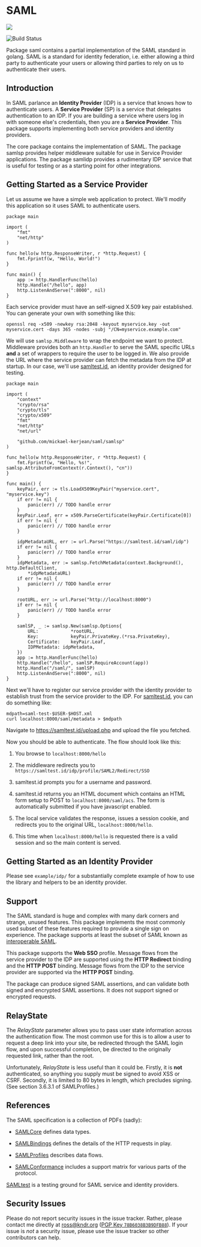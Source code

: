 # SAML

[![](https://godoc.org/github.com/mickael-kerjean/saml?status.svg)](http://godoc.org/github.com/mickael-kerjean/saml)

![Build Status](https://github.com/mickael-kerjean/saml/workflows/Presubmit/badge.svg)

Package saml contains a partial implementation of the SAML standard in golang.
SAML is a standard for identity federation, i.e. either allowing a third party to authenticate your users or allowing third parties to rely on us to authenticate their users.

## Introduction

In SAML parlance an **Identity Provider** (IDP) is a service that knows how to authenticate users. A **Service Provider** (SP) is a service that delegates authentication to an IDP. If you are building a service where users log in with someone else's credentials, then you are a **Service Provider**. This package supports implementing both service providers and identity providers.

The core package contains the implementation of SAML. The package samlsp provides helper middleware suitable for use in Service Provider applications. The package samlidp provides a rudimentary IDP service that is useful for testing or as a starting point for other integrations.

## Getting Started as a Service Provider

Let us assume we have a simple web application to protect. We'll modify this application so it uses SAML to authenticate users.

```golang
package main

import (
    "fmt"
    "net/http"
)

func hello(w http.ResponseWriter, r *http.Request) {
    fmt.Fprintf(w, "Hello, World!")
}

func main() {
    app := http.HandlerFunc(hello)
    http.Handle("/hello", app)
    http.ListenAndServe(":8000", nil)
}
```

Each service provider must have an self-signed X.509 key pair established. You can generate your own with something like this:

    openssl req -x509 -newkey rsa:2048 -keyout myservice.key -out myservice.cert -days 365 -nodes -subj "/CN=myservice.example.com"

We will use `samlsp.Middleware` to wrap the endpoint we want to protect. Middleware provides both an `http.Handler` to serve the SAML specific URLs **and** a set of wrappers to require the user to be logged in. We also provide the URL where the service provider can fetch the metadata from the IDP at startup. In our case, we'll use [samltest.id](https://samltest.id/), an identity provider designed for testing.

```golang
package main

import (
	"context"
	"crypto/rsa"
	"crypto/tls"
	"crypto/x509"
	"fmt"
	"net/http"
	"net/url"

	"github.com/mickael-kerjean/saml/samlsp"
)

func hello(w http.ResponseWriter, r *http.Request) {
	fmt.Fprintf(w, "Hello, %s!", samlsp.AttributeFromContext(r.Context(), "cn"))
}

func main() {
	keyPair, err := tls.LoadX509KeyPair("myservice.cert", "myservice.key")
	if err != nil {
		panic(err) // TODO handle error
	}
	keyPair.Leaf, err = x509.ParseCertificate(keyPair.Certificate[0])
	if err != nil {
		panic(err) // TODO handle error
	}

	idpMetadataURL, err := url.Parse("https://samltest.id/saml/idp")
	if err != nil {
		panic(err) // TODO handle error
	}
	idpMetadata, err := samlsp.FetchMetadata(context.Background(), http.DefaultClient,
		*idpMetadataURL)
	if err != nil {
		panic(err) // TODO handle error
	}

	rootURL, err := url.Parse("http://localhost:8000")
	if err != nil {
		panic(err) // TODO handle error
	}

	samlSP, _ := samlsp.New(samlsp.Options{
		URL:            *rootURL,
		Key:            keyPair.PrivateKey.(*rsa.PrivateKey),
		Certificate:    keyPair.Leaf,
		IDPMetadata: idpMetadata,
	})
	app := http.HandlerFunc(hello)
	http.Handle("/hello", samlSP.RequireAccount(app))
	http.Handle("/saml/", samlSP)
	http.ListenAndServe(":8000", nil)
}
```

Next we'll have to register our service provider with the identity provider to establish trust from the service provider to the IDP. For [samltest.id](https://samltest.id/), you can do something like:

    mdpath=saml-test-$USER-$HOST.xml
    curl localhost:8000/saml/metadata > $mdpath

Navigate to https://samltest.id/upload.php and upload the file you fetched.

Now you should be able to authenticate. The flow should look like this:

1. You browse to `localhost:8000/hello`

1. The middleware redirects you to `https://samltest.id/idp/profile/SAML2/Redirect/SSO`

1. samltest.id prompts you for a username and password.

1. samltest.id returns you an HTML document which contains an HTML form setup to POST to `localhost:8000/saml/acs`. The form is automatically submitted if you have javascript enabled.

1. The local service validates the response, issues a session cookie, and redirects you to the original URL, `localhost:8000/hello`.

1. This time when `localhost:8000/hello` is requested there is a valid session and so the main content is served.

## Getting Started as an Identity Provider

Please see `example/idp/` for a substantially complete example of how to use the library and helpers to be an identity provider.

## Support

The SAML standard is huge and complex with many dark corners and strange, unused features. This package implements the most commonly used subset of these features required to provide a single sign on experience. The package supports at least the subset of SAML known as [interoperable SAML](https://kantarainitiative.github.io/SAMLprofiles/saml2int.html).

This package supports the **Web SSO** profile. Message flows from the service provider to the IDP are supported using the **HTTP Redirect** binding and the **HTTP POST** binding. Message flows from the IDP to the service provider are supported via the **HTTP POST** binding.

The package can produce signed SAML assertions, and can validate both signed and encrypted SAML assertions. It does not support signed or encrypted requests.

## RelayState

The _RelayState_ parameter allows you to pass user state information across the authentication flow. The most common use for this is to allow a user to request a deep link into your site, be redirected through the SAML login flow, and upon successful completion, be directed to the originally requested link, rather than the root.

Unfortunately, _RelayState_ is less useful than it could be. Firstly, it is **not** authenticated, so anything you supply must be signed to avoid XSS or CSRF. Secondly, it is limited to 80 bytes in length, which precludes signing. (See section 3.6.3.1 of SAMLProfiles.)

## References

The SAML specification is a collection of PDFs (sadly):

- [SAMLCore](http://docs.oasis-open.org/security/saml/v2.0/saml-core-2.0-os.pdf) defines data types.

- [SAMLBindings](http://docs.oasis-open.org/security/saml/v2.0/saml-bindings-2.0-os.pdf) defines the details of the HTTP requests in play.

- [SAMLProfiles](http://docs.oasis-open.org/security/saml/v2.0/saml-profiles-2.0-os.pdf) describes data flows.

- [SAMLConformance](http://docs.oasis-open.org/security/saml/v2.0/saml-conformance-2.0-os.pdf) includes a support matrix for various parts of the protocol.

[SAMLtest](https://samltest.id/) is a testing ground for SAML service and identity providers.

## Security Issues

Please do not report security issues in the issue tracker. Rather, please contact me directly at ross@kndr.org ([PGP Key `78B6038B3B9DFB88`](https://keybase.io/crewjam)). If your issue is *not* a security issue, please use the issue tracker so other contributors can help.
